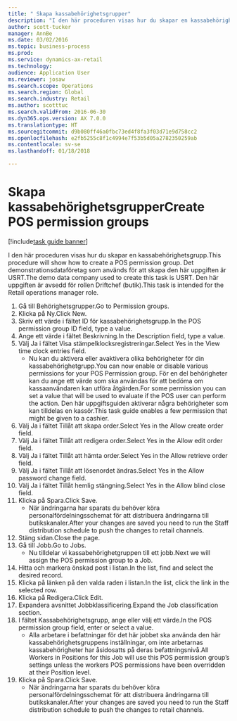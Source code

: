 ```yaml
--- 
title: " Skapa kassabehörighetsgrupper"
description: "I den här proceduren visas hur du skapar en kassabehörighetsgrupp."
author: scott-tucker
manager: AnnBe
ms.date: 03/02/2016
ms.topic: business-process
ms.prod: 
ms.service: dynamics-ax-retail
ms.technology: 
audience: Application User
ms.reviewer: josaw
ms.search.scope: Operations
ms.search.region: Global
ms.search.industry: Retail
ms.author: scotttuc
ms.search.validFrom: 2016-06-30
ms.dyn365.ops.version: AX 7.0.0
ms.translationtype: HT
ms.sourcegitcommit: d9b080ff46a0fbc73ed4f8fa3f03d71e9d758cc2
ms.openlocfilehash: e2fb5255c8f1c4994e7f53b5d05a2782350259ab
ms.contentlocale: sv-se
ms.lasthandoff: 01/18/2018

---
```

# <a name="create-pos-permission-groups"></a><span data-ttu-id="215c8-103"> Skapa kassabehörighetsgrupper</span><span class="sxs-lookup"><span data-stu-id="215c8-103">Create POS permission groups</span></span>

[!include[task guide banner](../includes/task-guide-banner.md)]

<span data-ttu-id="215c8-104">I den här proceduren visas hur du skapar en kassabehörighetsgrupp.</span><span class="sxs-lookup"><span data-stu-id="215c8-104">This procedure will show how to create a POS permission group.</span></span> <span data-ttu-id="215c8-105">Det demonstrationsdataföretag som används för att skapa den här uppgiften är USRT.</span><span class="sxs-lookup"><span data-stu-id="215c8-105">The demo data company used to create this task is USRT.</span></span> <span data-ttu-id="215c8-106">Den här uppgiften är avsedd för rollen Driftchef (butik).</span><span class="sxs-lookup"><span data-stu-id="215c8-106">This task is intended for the Retail operations manager role.</span></span>

1. <span data-ttu-id="215c8-107">Gå till Behörighetsgrupper.</span><span class="sxs-lookup"><span data-stu-id="215c8-107">Go to Permission groups.</span></span>
2. <span data-ttu-id="215c8-108">Klicka på Ny.</span><span class="sxs-lookup"><span data-stu-id="215c8-108">Click New.</span></span>
3. <span data-ttu-id="215c8-109">Skriv ett värde i fältet ID för kassabehörighetsgrupp.</span><span class="sxs-lookup"><span data-stu-id="215c8-109">In the POS permission group ID field, type a value.</span></span>
4. <span data-ttu-id="215c8-110">Ange ett värde i fältet Beskrivning.</span><span class="sxs-lookup"><span data-stu-id="215c8-110">In the Description field, type a value.</span></span>
5. <span data-ttu-id="215c8-111">Välj Ja i fältet Visa stämpelklocksregistreringar.</span><span class="sxs-lookup"><span data-stu-id="215c8-111">Select Yes in the View time clock entries field.</span></span>
    * <span data-ttu-id="215c8-112">Nu kan du aktivera eller avaktivera olika behörigheter för din kassabehörighetgrupp.</span><span class="sxs-lookup"><span data-stu-id="215c8-112">You can now enable or disable various permissions for your POS Permission group.</span></span> <span data-ttu-id="215c8-113">För en del behörigheter kan du ange ett värde som ska användas för att bedöma om kassaanvändaren kan utföra åtgärden.</span><span class="sxs-lookup"><span data-stu-id="215c8-113">For some permission you can set a value that will be used to evaluate if the POS user can perform the action.</span></span>  <span data-ttu-id="215c8-114">Den här uppgiftsguiden aktiverar några behörigheter som kan tilldelas en kassör.</span><span class="sxs-lookup"><span data-stu-id="215c8-114">This task guide enables a few permission that might be given to a cashier.</span></span>  
6. <span data-ttu-id="215c8-115">Välj Ja i fältet Tillåt att skapa order.</span><span class="sxs-lookup"><span data-stu-id="215c8-115">Select Yes in the Allow create order field.</span></span>
7. <span data-ttu-id="215c8-116">Välj Ja i fältet Tillåt att redigera order.</span><span class="sxs-lookup"><span data-stu-id="215c8-116">Select Yes in the Allow edit order field.</span></span>
8. <span data-ttu-id="215c8-117">Välj Ja i fältet Tillåt att hämta order.</span><span class="sxs-lookup"><span data-stu-id="215c8-117">Select Yes in the Allow retrieve order field.</span></span>
9. <span data-ttu-id="215c8-118">Välj Ja i fältet Tillåt att lösenordet ändras.</span><span class="sxs-lookup"><span data-stu-id="215c8-118">Select Yes in the Allow password change field.</span></span>
10. <span data-ttu-id="215c8-119">Välj Ja i fältet Tillåt hemlig stängning.</span><span class="sxs-lookup"><span data-stu-id="215c8-119">Select Yes in the Allow blind close field.</span></span>
11. <span data-ttu-id="215c8-120">Klicka på Spara.</span><span class="sxs-lookup"><span data-stu-id="215c8-120">Click Save.</span></span>
    * <span data-ttu-id="215c8-121">När ändringarna har sparats du behöver köra personalfördelningsschemat för att distribuera ändringarna till butikskanaler.</span><span class="sxs-lookup"><span data-stu-id="215c8-121">After your changes are saved you need to run the Staff distribution schedule to push the changes to retail channels.</span></span>  
12. <span data-ttu-id="215c8-122">Stäng sidan.</span><span class="sxs-lookup"><span data-stu-id="215c8-122">Close the page.</span></span>
13. <span data-ttu-id="215c8-123">Gå till Jobb.</span><span class="sxs-lookup"><span data-stu-id="215c8-123">Go to Jobs.</span></span>
    * <span data-ttu-id="215c8-124">Nu tilldelar vi kassabehörighetgruppen till ett jobb.</span><span class="sxs-lookup"><span data-stu-id="215c8-124">Next we will assign the POS permission group to a Job.</span></span>  
14. <span data-ttu-id="215c8-125">Hitta och markera önskad post i listan.</span><span class="sxs-lookup"><span data-stu-id="215c8-125">In the list, find and select the desired record.</span></span>
15. <span data-ttu-id="215c8-126">Klicka på länken på den valda raden i listan.</span><span class="sxs-lookup"><span data-stu-id="215c8-126">In the list, click the link in the selected row.</span></span>
16. <span data-ttu-id="215c8-127">Klicka på Redigera.</span><span class="sxs-lookup"><span data-stu-id="215c8-127">Click Edit.</span></span>
17. <span data-ttu-id="215c8-128">Expandera avsnittet Jobbklassificering.</span><span class="sxs-lookup"><span data-stu-id="215c8-128">Expand the Job classification section.</span></span>
18. <span data-ttu-id="215c8-129">I fältet Kassabehörighetsgrupp, ange eller välj ett värde.</span><span class="sxs-lookup"><span data-stu-id="215c8-129">In the POS permission group field, enter or select a value.</span></span>
    * <span data-ttu-id="215c8-130">Alla arbetare i befattningar för det här jobbet ska använda den här kassabehörighetsgruppens inställningar, om inte arbetarnas kassabehörigheter har åsidosatts på deras befattningsnivå.</span><span class="sxs-lookup"><span data-stu-id="215c8-130">All Workers in Positions for this Job will use this POS permission group’s settings unless the workers POS permissions have been overridden at their Position level.</span></span>  
19. <span data-ttu-id="215c8-131">Klicka på Spara.</span><span class="sxs-lookup"><span data-stu-id="215c8-131">Click Save.</span></span>
    * <span data-ttu-id="215c8-132">När ändringarna har sparats du behöver köra personalfördelningsschemat för att distribuera ändringarna till butikskanaler.</span><span class="sxs-lookup"><span data-stu-id="215c8-132">After your changes are saved you need to run the Staff distribution schedule to push the changes to retail channels.</span></span>  


